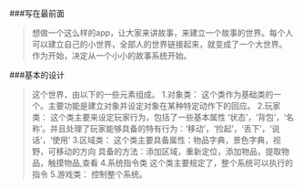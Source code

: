 ###写在最前面
>想做一个这么样的app，让大家来讲故事，来建立一个故事的世界。每个人可以建立自己的小世界，全部人的世界链接起来，就变成了一个大世界。
作为开始，决定从一个小小的故事系统开始。


###基本的设计
>这个世界，由以下的一些元素组成。
1.对象类：
    这个类作为基础类的一个。主要功能是建立对象并设定对象在某种特定动作下的回应。
2.玩家类：
    这个类主要来设定玩家行为，包括了一些基本属性 ‘状态’，‘背包’，‘名称’。并且处理了玩家能够具备的特有行为：‘移动’，‘捡起’，‘丢下’，‘说话’，‘使用’
3.区域类：
    这个类主要具备属性：物品字典，景色字典，视野，可移动的方向
    具备的方法：添加区域，重新定位，添加物品，提取物品，触摸物品,查看
4.系统指令类
    这个类主要规定了，整个系统可以执行的指令
5.游戏类：
    控制整个系统。
